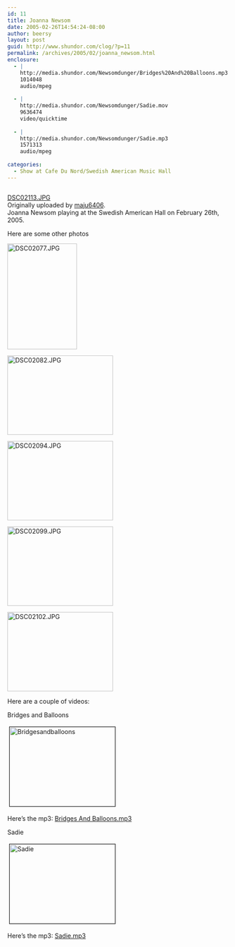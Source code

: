 ```yaml
---
id: 11
title: Joanna Newsom
date: 2005-02-26T14:54:24-08:00
author: beersy
layout: post
guid: http://www.shundor.com/clog/?p=11
permalink: /archives/2005/02/joanna_newsom.html
enclosure:
  - |
    http://media.shundor.com/Newsomdunger/Bridges%20And%20Balloons.mp3
    1014048
    audio/mpeg
    
  - |
    http://media.shundor.com/Newsomdunger/Sadie.mov
    9636474
    video/quicktime
    
  - |
    http://media.shundor.com/Newsomdunger/Sadie.mp3
    1571313
    audio/mpeg
    
categories:
  - Show at Cafe Du Nord/Swedish American Music Hall
---
```

<div>
  <a href="http://www.flickr.com/photos/beersy/5536208/" title="photo sharing"><img src="http://photos3.flickr.com/5536208_b3908b34c2_m.jpg" alt="" /></a> </p>
</div>

<div>
</div>

<div>
  <a href="http://www.flickr.com/photos/beersy/5536208/">DSC02113.JPG</a>
</div>

<div>
  Originally uploaded by <a href="http://www.flickr.com/people/beersy/">maju6406</a>.
</div>

<div>
</div>

<div>
  Joanna Newsom playing at the Swedish American Hall on February 26th, 2005.
</div>

Here are some other photos 

[<img src="http://photos3.flickr.com/5536220_6740c895d4_m.jpg" width="158" height="240" alt="DSC02077.JPG" />](http://www.flickr.com/photos/beersy/5536220/ "Photo Sharing") 

[<img src="http://photos5.flickr.com/5536250_c43c763a69_m.jpg" width="240" height="180" alt="DSC02082.JPG" />](http://www.flickr.com/photos/beersy/5536250/ "Photo Sharing") 

[<img src="http://photos3.flickr.com/5536277_d66dd57f12_m.jpg" width="240" height="180" alt="DSC02094.JPG" />](http://www.flickr.com/photos/beersy/5536277/ "Photo Sharing") 

[<img src="http://photos6.flickr.com/5536328_3a52833f1f_m.jpg" width="240" height="180" alt="DSC02099.JPG" />](http://www.flickr.com/photos/beersy/5536328/ "Photo Sharing") 

[<img src="http://photos4.flickr.com/5536557_bbb1d2d8e1_m.jpg" width="240" height="180" alt="DSC02102.JPG" />](http://www.flickr.com/photos/beersy/5536557/ "Photo Sharing") 

Here are a couple of videos: 

Bridges and Balloons 

[<img src="http://media.shundor.com/Newsomdunger/BridgesAndBalloons-tm.jpg" height="180" width="240" border="1" hspace="4" vspace="4" alt="Bridgesandballoons" />](http://media.shundor.com/Newsomdunger/BridgesAndBalloons.mov) 

Here&#8217;s the mp3: [Bridges And Balloons.mp3](http://media.shundor.com/Newsomdunger/Bridges%20And%20Balloons.mp3) 

Sadie 

[<img src="http://media.shundor.com/Newsomdunger/Sadie-tm.jpg" height="180" width="240" border="1" hspace="4" vspace="4" alt="Sadie" />](http://media.shundor.com/Newsomdunger/Sadie.mov) 

Here&#8217;s the mp3: [Sadie.mp3](http://media.shundor.com/Newsomdunger/Sadie.mp3)